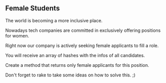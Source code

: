 ## Female Students

The world is becoming a more inclusive place.

Nowadays tech companies are committed in exclusively offering positions for women.

Right now our company is actively seeking female applicants to fill a role.

You will receive an array of hashes with the infos of all candidates.

Create a method that returns only female applicants for this position.

Don't forget to rake to take some ideas on how to solve this. ;)
